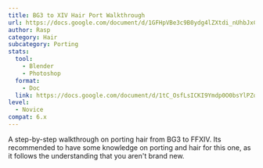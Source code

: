 ```yaml
---
title: BG3 to XIV Hair Port Walkthrough
url: https://docs.google.com/document/d/1GFHpVBe3c9B0ydg4lZXtdi_nUhbJxCwKV6vtAHL2TX8
author: Rasp
category: Hair
subcategory: Porting
stats:
  tool:
    - Blender
    - Photoshop
  format:
    - Doc
  link: https://docs.google.com/document/d/1tC_OsfLsICKI9Ymdp0O0bsYlPZqJCO7EvqhCqUfoV_E/edit?usp=sharing
level:
  - Novice
compat: 6.x
---
```

A step-by-step walkthrough on porting hair from BG3 to FFXIV. Its recommended to have some knowledge on porting and hair for this one, as it follows the understanding that you aren't brand new.